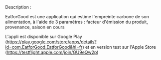 Description :

EatforGood est une application qui estime l'empreinte carbone de son alimentation, à l'aide de 3 paramètres : 
facteur d'émission du produit, provenance, saison en cours

L'appli est disponible sur Google Play (https://play.google.com/store/apps/details?id=com.EatforGood.EatforGood&hl=fr) et en version test sur l'Apple Store (https://testflight.apple.com/join/GU9eQw2p)


